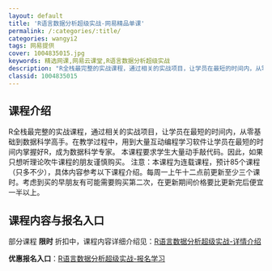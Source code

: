 ```yaml
---
layout: default
title: 'R语言数据分析超级实战-网易精品单课'
permalink: /:categories/:title/
categories: wangyi2
tags: 网易提供
cover: 1004835015.jpg
keywords: 精选网课,网易云课堂,R语言数据分析超级实战
description: "R全栈最完整的实战课程，通过相关的实战项目，让学员在最短的时间内，从零基础到数据科学高手。在教学过程中，用到大量互动编程学习软件让学员在最短的时间内掌握好R，成为数据科学专家。本课程要求学生"
classid: 1004835015
---
```


## 课程介绍

R全栈最完整的实战课程，通过相关的实战项目，让学员在最短的时间内，从零基础到数据科学高手。在教学过程中，用到大量互动编程学习软件让学员在最短的时间内掌握好R，成为数据科学专家。
本课程要求学生大量动手敲代码。因此，如果只想听理论吹牛课程的朋友谨慎购买。
注意：本课程为连载课程，预计85个课程（只多不少），具体内容参考以下课程介绍。每周一上午十二点前更新至少三个课时。考虑到买的早朋友有可能需要购买第二次，在更新期间价格要比更新完后便宜一半以上。

## 课程内容与报名入口

部分课程 **限时** 折扣中，课程内容详细介绍见：[R语言数据分析超级实战-详情介绍](https://study.163.com/course/introduction/1004835015.htm?share=1&shareId=1025206652&utm_campaign=share&utm_medium=iphoneShare&utm_source=&utm_u=1025206652)

**优惠报名入口**：[R语言数据分析超级实战-报名学习](https://study.163.com/course/introduction/1004835015.htm?share=1&shareId=1025206652&utm_campaign=share&utm_medium=iphoneShare&utm_source=&utm_u=1025206652)

